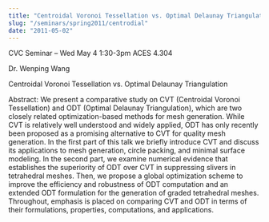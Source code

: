 ```yaml
---
title: "Centroidal Voronoi Tessellation vs. Optimal Delaunay Triangulation"
slug: "/seminars/spring2011/centrodial"
date: "2011-05-02"
---
```


CVC Seminar – Wed May 4 1:30-3pm ACES 4.304

Dr. Wenping Wang

Centroidal Voronoi Tessellation vs. Optimal Delaunay Triangulation

Abstract:
We present a comparative study on CVT (Centroidal Voronoi Tessellation) and ODT (Optimal Delaunay Triangulation), which are two closely related optimization-based methods for mesh generation. While CVT is relatively well understood and widely applied, ODT has only recently been proposed as a promising alternative to CVT for quality mesh generation. In the first part of this talk we briefly introduce CVT and discuss its applications to mesh generation, circle packing, and minimal surface modeling. In the second part, we examine numerical evidence that establishes the superiority of ODT over CVT in suppressing slivers in tetrahedral meshes. Then, we propose a global optimization scheme to improve the efficiency and robustness of ODT computation and an extended ODT formulation for the generation of graded tetrahedral meshes. Throughout, emphasis is placed on comparing CVT and ODT in terms of their formulations, properties, computations, and applications.

